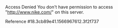 Access Denied You don't have permission to access "http://www.nike.com/" on this server.

Reference #18.3cb89e41.1566967612.3f2f737
